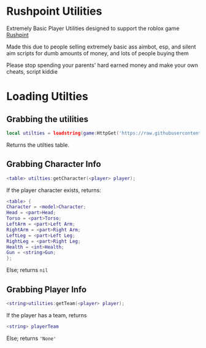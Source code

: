 # Rushpoint Utilities

Extremely Basic Player Utilities designed to support the roblox game [Rushpint](https://www.roblox.com/games/5993942214/NEW-UPDATE-Rush-Point)

Made this due to people selling extremely basic ass aimbot, esp, and silent aim scripts for dumb amounts of money, and lots of people buying them

Please stop spending your parents' hard earned money and make your own cheats, script kiddie

# Loading Utilties

## Grabbing the utilities
```lua
local utilties = loadstring(game:HttpGet('https://raw.githubusercontent.com/dragonssk/rushpoint-utilities/main/main.lua'))('github.com/dragonssk dragons#9500');
```
Returns the utilties table.

## Grabbing Character Info
```lua
<table> utilties:getCharacter(<player> player);
```
If the player character exists, returns:
```lua
<table> {
Character = <model>Character;
Head = <part>Head;
Torso = <part>Torso;
LeftArm = <part>Left Arm;
RightArm = <part>Right Arm;
LeftLeg = <part>Left Leg;
RightLeg = <part>Right Leg;
Health = <int>Health;
Gun = <string>Gun;
};
```
Else; returns `nil`

## Grabbing Player Info
```lua
<string>utilities:getTeam(<player> player);
```
If the player has a team, returns
```lua
<string> playerTeam
```
Else; returns `'None'`
